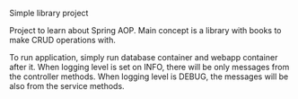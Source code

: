Simple library project

Project to learn about Spring AOP. Main concept is a library with books to make CRUD operations with.

To run application, simply run database container and webapp container after it. 
When logging level is set on INFO, there will be only messages from the controller methods. 
When logging level is DEBUG, the messages will be also from the service methods.